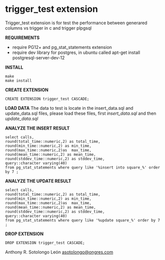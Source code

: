 trigger_test  extension
======================================



Trigger_test extension is for test the performance between generared columns vs trigger in c and trigger plpgsql

**REQUIREMENTS**
* require PG12+ and  pg_stat_statements extension
* require dev library for postgres, in ubuntu called apt-get install postgresql-server-dev-12

**INSTALL**

```
make
make install
```

**CREATE EXTENSION**
```
CREATE EXTENSION trigger_test CASCADE;
```

**LOAD DATA**
The data to test is locate in the insert_data.sql and update_data.sql files, please load these files, first *insert_data.sql* and then *update_data.sql*



 **ANALYZE THE INSERT RESULT**

```
select calls, 
round(total_time::numeric,2) as total_time,
round(min_time::numeric,2) as min_time,
round(max_time::numeric,2)as  max_time,
round(mean_time::numeric,2) as mean_time,
round(stddev_time::numeric,2) as stddev_time,
query::character varying(40) 
from pg_stat_statements where query like '%insert into square_%' order by 7 ;
```

**ANALYZE THE UPDATE RESULT**

```
select calls, 
round(total_time::numeric,2) as total_time,
round(min_time::numeric,2) as min_time,
round(max_time::numeric,2)as  max_time,
round(mean_time::numeric,2) as mean_time,
round(stddev_time::numeric,2) as stddev_time,
query::character varying(40) 
from pg_stat_statements where query like '%update square_%' order by 7 ;
```


**DROP EXTENSION**
```
DROP EXTENSION trigger_test CASCADE;
```
Anthony R. Sotolongo León
asotolongo@ongres.com

